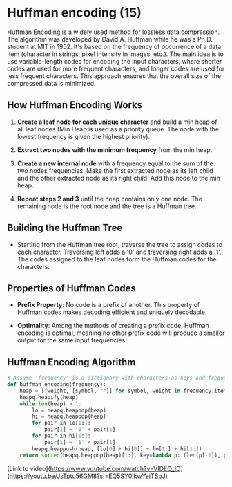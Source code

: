 # Huffman encoding (15)

Huffman Encoding is a widely used method for lossless data compression. The algorithm was developed by David A. Huffman while he was a Ph.D. student at MIT in 1952. It's based on the frequency of occurrence of a data item (character in strings, pixel intensity in images, etc.). The main idea is to use variable-length codes for encoding the input characters, where shorter codes are used for more frequent characters, and longer codes are used for less frequent characters. This approach ensures that the overall size of the compressed data is minimized.

## How Huffman Encoding Works

1. **Create a leaf node for each unique character** and build a min heap of all leaf nodes (Min Heap is used as a priority queue. The node with the lowest frequency is given the highest priority).

2. **Extract two nodes with the minimum frequency** from the min heap.

3. **Create a new internal node** with a frequency equal to the sum of the two nodes frequencies. Make the first extracted node as its left child and the other extracted node as its right child. Add this node to the min heap.

4. **Repeat steps 2 and 3** until the heap contains only one node. The remaining node is the root node and the tree is a Huffman tree.

## Building the Huffman Tree

- Starting from the Huffman tree root, traverse the tree to assign codes to each character. Traversing left adds a '0' and traversing right adds a '1'. The codes assigned to the leaf nodes form the Huffman codes for the characters.

## Properties of Huffman Codes

- **Prefix Property**: No code is a prefix of another. This property of Huffman codes makes decoding efficient and uniquely decodable.

- **Optimality**: Among the methods of creating a prefix code, Huffman encoding is optimal, meaning no other prefix code will produce a smaller output for the same input frequencies.

## Huffman Encoding Algorithm

```python
# Assume 'frequency' is a dictionary with characters as keys and frequencies as values
def huffman_encoding(frequency):
    heap = [[weight, [symbol, ""]] for symbol, weight in frequency.items()]
    heapq.heapify(heap)
    while len(heap) > 1:
        lo = heapq.heappop(heap)
        hi = heapq.heappop(heap)
        for pair in lo[1:]:
            pair[1] = '0' + pair[1]
        for pair in hi[1:]:
            pair[1] = '1' + pair[1]
        heapq.heappush(heap, [lo[0] + hi[0]] + lo[1:] + hi[1:])
    return sorted(heapq.heappop(heap)[1:], key=lambda p: (len(p[-1]), p))
```


[Link to video](https://www.youtube.com/watch?v=VIDEO_ID](https://youtu.be/JsTptu56GM8?si=EQ5SY0ikwYeiTSpJ)

